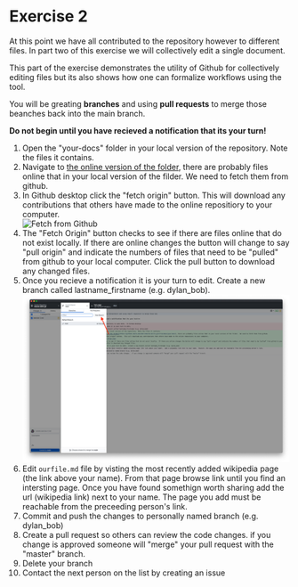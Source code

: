 # Exercise 2
At this point we have all contributed to the repository however to different files.  In part two of this exercise we will collectively edit a single document.

This part of the exercise demonstrates the utility of Github for collectively editing files but its also shows how one can formalize workflows using the tool.  

You will be greating **branches** and using **pull requests** to merge those beanches back into the main branch. 

**Do not begin until you have recieved a notification that its your turn!**

1. Open the "your-docs" folder in your local version of the repository.  Note the files it contains.
2.  Navigate to [the online version of the folder](https://github.com/cu-boulder/shared-skills-git/tree/main/your-docs), there are probably files online that in your local version of the filder.  We need to fetch them from github.
3.  In Github desktop click the "fetch origin" button.  This will download any contributions that others have made to the online repositiory to your computer.  
![Fetch from Github](./images/Fetch_Orign.png)
4.  The "Fetch Origin" button checks to see if there are files online that do not exist locally.  If there are online changes the button will change to say "pull origin" and indicate the numbers of files that need to be "pulled" from github to your local computer.  Click the pull button to download any changed files. 
4. Once you recieve a notification it is your turn to edit.  Create a new branch called lastname_firstname (e.g. dylan_bob).  ![create a new branch](./images/create_new_branch.png)
3. Edit `ourfile.md` file by visting the most recently added wikipedia page (the link above your name).  From that page browse link until you find an intersting page.  Once you have found somethign worth sharing add the url (wikipedia link) next to your name.  The page you add must be reachable from the preceeding person's link.  
4. Commit and push the changes to personally named branch (e.g. dylan_bob)
5. Create a pull request so others can review the code changes.  if you change is approved someone will "merge" your pull request with the "master" branch.
7. Delete your branch
8. Contact the next person on the list by creating an issue
